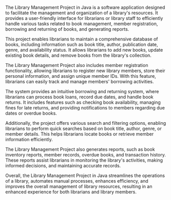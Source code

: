 The Library Management Project in Java is a software application designed to facilitate the management and organization of a library's resources. It provides a user-friendly interface for librarians or library staff to efficiently handle various tasks related to book management, member registration, borrowing and returning of books, and generating reports.

This project enables librarians to maintain a comprehensive database of books, including information such as book title, author, publication date, genre, and availability status. It allows librarians to add new books, update existing book details, and remove books from the library's collection.

The Library Management Project also includes member registration functionality, allowing librarians to register new library members, store their personal information, and assign unique member IDs. With this feature, librarians can easily track and manage members' borrowing activities.

The system provides an intuitive borrowing and returning system, where librarians can process book loans, record due dates, and handle book returns. It includes features such as checking book availability, managing fines for late returns, and providing notifications to members regarding due dates or overdue books.

Additionally, the project offers various search and filtering options, enabling librarians to perform quick searches based on book title, author, genre, or member details. This helps librarians locate books or retrieve member information efficiently.

The Library Management Project also generates reports, such as book inventory reports, member records, overdue books, and transaction history. These reports assist librarians in monitoring the library's activities, making informed decisions, and maintaining accurate records.

Overall, the Library Management Project in Java streamlines the operations of a library, automates manual processes, enhances efficiency, and improves the overall management of library resources, resulting in an enhanced experience for both librarians and library members.
